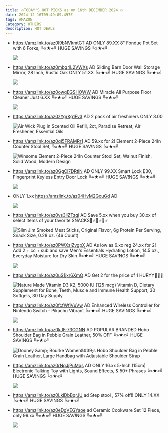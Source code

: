 ```yaml
---
title: 🔥TODAY'S HOT PICKS as on 16th DECEMBER 2024 🔥
date: 2024-12-16T09:49:09.497Z
tags: AMAZON
Category: OTHERS
description: HOT DEALS
---
```

* https://amzlink.to/az0I9bNVkmtGT   AD
  ONLY 89.XX
  8" Fondue Pot Set with 6 Forks, 
  ╚»★«╝ HUGE SAV!NGS ╚»★«╝   <!--StartFragment-->

  ![](https://m.media-amazon.com/images/I/81lAb8Tu8EL._AC_SL1500_.jpg)
* https://amzlink.to/az0mbg4L2VWXs   AD
  Sliding Barn Door Wall Storage Mirror, 28 Inch, Rustic Oak  ONLY 51.XX
  ╚»★«╝ HUGE SAV!NGS ╚»★«╝  <!--StartFragment-->

  ![](https://m.media-amazon.com/images/I/51vbH+aJ2VL._AC_SL1000_.jpg)
* https://amzlink.to/az0owqEGSHOWW      AD
  Miracle All Purpose Floor Cleaner Just 6.XX
  ╚»★«╝ HUGE SAV!NGS ╚»★«╝   <!--StartFragment-->

  ![](https://m.media-amazon.com/images/I/61kWcQngyUL._AC_SL1500_.jpg)
* https://amzlink.to/az0zYgrKg1Fv3   AD
  2 pack of air freshiners ONLY 3.00<!--StartFragment-->

  ![Air Wick Plug in Scented Oil Refill, 2ct, Paradise Retreat, Air Freshener, Essential Oils](https://m.media-amazon.com/images/I/61jjbtB-2cS.__AC_SY300_SX300_QL70_FMwebp_.jpg)
* https://amzlink.to/az0qI5FRAMRr1   AD
  59.xx for 2!
  Element 2-Piece 24In Counter Stool Set,
  ╚»★«╝ HUGE SAV!NGS ╚»★«╝   <!--StartFragment-->

  ![Winsome Element 2-Piece 24In Counter Stool Set, Walnut Finish, Solid Wood, Modern Design](https://m.media-amazon.com/images/I/71fcmd+EjnL._AC_SY300_SX300_.jpg)
* https://amzlink.to/az0GgCl7DRtlN   AD
  ONLY 99.XX
  Smart Lock E30, Fingerprint Keyless Entry Door Lock 
  ╚»★«╝ HUGE SAV!NGS ╚»★«╝   <!--StartFragment-->

  ![](https://m.media-amazon.com/images/I/51F1dsAzpeL._AC_SL1080_.jpg)
* ONLY 1.xx
  https://amzlink.to/az04HvM2GouGd  AD<!--StartFragment-->

  ![](https://m.media-amazon.com/images/I/71w5WwkkUyL._SL1001_.jpg)
* https://amzlink.to/az0vs3llZTzqi   AD
  Save 5.xx when you buy 30.xx of select items of your favorite SNACKS🏃♂🏃♂🏃♂<!--StartFragment-->

  ![Slim Jim Smoked Meat Sticks, Original Flavor, 6g Protein Per Serving, Snack Size, 0.28 oz. (46 Count)](https://m.media-amazon.com/images/I/51ydzDJ9K2L.jpg)
* https://amzlink.to/az0PWXzlZvgpX   AD
  As low as 6.xx reg 24.xx for 2!
  Add 2 + cc + sub and save
  Men's Essentials Hydrating Lotion, 14.5 oz., Everyday Moisture for Dry Skin
  ╚»★«╝ HUGE SAV!NGS ╚»★«╝   <!--StartFragment-->

  ![](https://m.media-amazon.com/images/I/71t8I3qEOrL._SL1500_.jpg)
* https://amzlink.to/az0uS1jxr6XmQ   AD
  Get 2 for the price of 1 HURYY🎁🎁🎁<!--StartFragment-->

  ![Nature Made Vitamin D3 K2, 5000 IU (125 mcg) Vitamin D, Dietary Supplement for Bone, Teeth, Muscle and Immune Health Support, 30 Softgels, 30 Day Supply](https://m.media-amazon.com/images/I/41lHIU5B0yL.jpg)
* https://amzlink.to/az0fcfWflVuVw   AD
  Enhanced Wireless Controller for Nintendo Switch - Pikachu Vibrant
  ╚»★«╝ HUGE SAV!NGS ╚»★«╝   <!--StartFragment-->

  ![](https://m.media-amazon.com/images/I/71C9OdG7Q1L._SL1500_.jpg)
* https://amzlink.to/az0kJFr73CGNN   AD
  POPULAR BRANDED  Hobo Shoulder Bag in Pebble Grain Leather, 
  50% OFF
  ╚»★«╝ HUGE SAV!NGS ╚»★«╝   <!--StartFragment-->

  ![Dooney \&amp; Bourke Women\&#39;s Hobo Shoulder Bag in Pebble Grain Leather, Large Handbag with Adjustable Shoulder Strap](https://m.media-amazon.com/images/I/71QtOKufNuL._AC_SY500_.jpg)
* https://amzlink.to/az0rNqJjPuMqs   AD
  ONLY 16.xx 
  5-Inch (15cm) Electronic Talking Toy with Lights, Sound Effects, & 50+ Phrases
  ╚»★«╝ HUGE SAV!NGS ╚»★«╝   <!--StartFragment-->

  ![](https://m.media-amazon.com/images/I/71wIqzpQfiL._AC_SL1500_.jpg)
* https://amzlink.to/az0LklDbBqrJU   ad
  Step stool , 57% off!! ONLY 14.XX
  ╚»★«╝ HUGE SAV!NGS ╚»★«╝   
* https://amzlink.to/az0eDgVEGYaoe    ad
  Ceramic Cookware Set 12 Piece, only 99.xx
  ╚»★«╝ HUGE SAV!NGS ╚»★«╝<!--StartFragment-->

  ![](https://m.media-amazon.com/images/I/61DQzhCmPIL._AC_SL1500_.jpg)